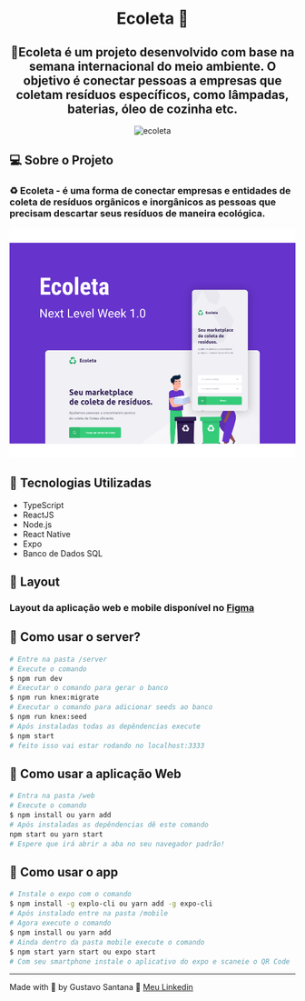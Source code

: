 # <center>Ecoleta 🌱</center>

## <center>🌱Ecoleta é um projeto desenvolvido com base na semana internacional do meio ambiente. O objetivo é conectar pessoas a empresas que coletam resíduos específicos, como lâmpadas, baterias, óleo de cozinha etc.</center>
 <center> <img src="https://user-images.githubusercontent.com/63013756/83979804-567a7880-a8e7-11ea-8d2b-df7a4e3ec93e.png" alt="ecoleta" width="1000"> </center>

## 💻 Sobre o Projeto
### ♻️ Ecoleta - é uma forma de conectar empresas e entidades de coleta de resíduos orgânicos e inorgânicos as pessoas que precisam descartar seus resíduos de maneira ecológica.
<center> <img src="./capa.svg" alt="ecoleta"> </center>
 
## 🚀 Tecnologias Utilizadas 
- TypeScript
- ReactJS
- Node.js
- React Native
- Expo
- Banco de Dados SQL

## 🔖 Layout
### Layout da aplicação web e mobile disponível no <a href="https://www.figma.com/file/1SxgOMojOB2zYT0Mdk28lB/Ecoleta?node-id=136%3A546">Figma</a>

## 🔧 Como usar o server?
```bash
# Entre na pasta /server
# Execute o comando 
$ npm run dev
# Executar o comando para gerar o banco
$ npm run knex:migrate
# Executar o comando para adicionar seeds ao banco
$ npm run knex:seed
# Após instaladas todas as depêndencias execute
$ npm start
# feito isso vai estar rodando no localhost:3333
```
## 🔧 Como usar a aplicação Web
```bash
# Entra na pasta /web
# Execute o comando 
$ npm install ou yarn add
# Após instaladas as depêndencias dê este comando
npm start ou yarn start
# Espere que irá abrir a aba no seu navegador padrão!
```

## 🔧 Como usar o app
```bash
# Instale o expo com o comando
$ npm install -g explo-cli ou yarn add -g expo-cli
# Após instalado entre na pasta /mobile
# Agora execute o comando
$ npm install ou yarn add
# Ainda dentro da pasta mobile execute o comando
$ npm start yarn start ou expo start
# Com seu smartphone instale o aplicativo do expo e scaneie o QR Code
```

---
Made with 💜 by Gustavo Santana 👋 [Meu Linkedin](https://www.linkedin.com/in/gustavo-santana-83ba611a6)